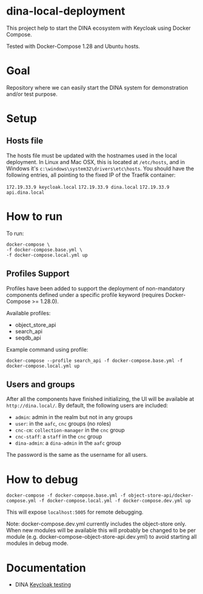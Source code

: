 # dina-local-deployment

This project help to start the DINA ecosystem with Keycloak using Docker Compose.

Tested with Docker-Compose 1.28 and Ubuntu hosts.

# Goal

Repository where we can easily start the DINA system for demonstration and/or test purpose.

# Setup

## Hosts file

The hosts file must be updated with the hostnames used in the local deployment. In Linux and Mac OSX, this is located at `/etc/hosts`, and in Windows it's `c:\windows\system32\drivers\etc\hosts`. You should have the following entries, all pointing to the fixed IP of the Traefik container:

`172.19.33.9 keycloak.local`
`172.19.33.9 dina.local`
`172.19.33.9 api.dina.local`

# How to run

To run:

```
docker-compose \
-f docker-compose.base.yml \
-f docker-compose.local.yml up
```

## Profiles Support

Profiles have been added to support the deployment of non-mandatory components defined under a specific profile keyword (requires Docker-Compose >= 1.28.0).

Available profiles:

* object_store_api
* search_api
* seqdb_api
 
Example command using profile:

```
docker-compose --profile search_api -f docker-compose.base.yml -f docker-compose.local.yml up
```

## Users and groups

After all the components have finished initializing, the UI will be available at `http://dina.local/`. By default, the following users are included:

* `admin`: admin in the realm but not in any groups
* `user`: in the `aafc`, `cnc` groups (no roles)
* `cnc-cm`: `collection-manager` in the `cnc` group
* `cnc-staff`: a `staff` in the `cnc` group
* `dina-admin`: a `dina-admin` in the `aafc` group

The password is the same as the username for all users.

# How to debug

`docker-compose -f docker-compose.base.yml -f object-store-api/docker-compose.yml -f docker-compose.local.yml -f docker-compose.dev.yml up`

This will expose `localhost:5005` for remote debugging.

Note: docker-compose.dev.yml currently includes the object-store only. When new modules will be available this will probably be changed to be per module (e.g. docker-compose-object-store-api.dev.yml) to avoid starting all modules in debug mode.

# Documentation
* DINA [Keycloak testing](docs/keycloak.md)

